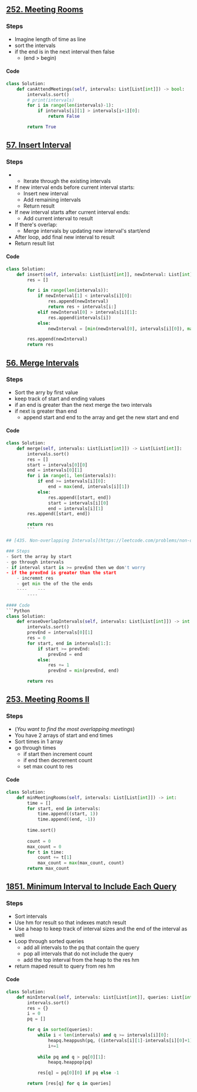 ## [252. Meeting Rooms](https://leetcode.com/problems/meeting-rooms/)

### Steps
- Imagine length of time as line
- sort the intervals
- if the end is in the next interval then false 
	- (end > begin)

#### Code
```python
class Solution:
    def canAttendMeetings(self, intervals: List[List[int]]) -> bool:
        intervals.sort()
        # print(intervals)
        for i in range(len(intervals)-1):
            if intervals[i][1] > intervals[i+1][0]:
                return False

        return True 
```

## [57. Insert Interval](https://leetcode.com/problems/insert-interval/)

### Steps
- - Iterate through the existing intervals
- If new interval ends before current interval starts:
    - Insert new interval
    - Add remaining intervals
    - Return result
- If new interval starts after current interval ends:
    - Add current interval to result
- If there's overlap:
    - Merge intervals by updating new interval's start/end
- After loop, add final new interval to result
- Return result list

#### Code
```python
class Solution:
    def insert(self, intervals: List[List[int]], newInterval: List[int]) -> List[List[int]]:
        res = []

        for i in range(len(intervals)):
            if newInterval[1] < intervals[i][0]:
                res.append(newInterval)
                return res + intervals[i:]
            elif newInterval[0] > intervals[i][1]:
                res.append(intervals[i])
            else:
                newInterval = [min(newInterval[0], intervals[i][0]), max(newInterval[1], intervals[i][1])]

        res.append(newInterval)
        return res
```

## [56. Merge Intervals](https://leetcode.com/problems/merge-intervals/)
### Steps
- Sort the arry by first value
- keep track of start and ending values
- if an end is greater than the next merge the two intervals
- if next is greater than end
	- append start and end to the array and get the new start and end

#### Code
```python
class Solution:
    def merge(self, intervals: List[List[int]]) -> List[List[int]]:
        intervals.sort()
        res = []
        start = intervals[0][0]
        end = intervals[0][1]
        for i in range(1, len(intervals)):
            if end >= intervals[i][0]:
                end = max(end, intervals[i][1])
            else:
                res.append([start, end])
                start = intervals[i][0]
                end = intervals[i][1]
        res.append([start, end])

        return res
        ```

## [435. Non-overlapping Intervals](https://leetcode.com/problems/non-overlapping-intervals/)

### Steps
- Sort the array by start
- go through intervals
- if interval start is >= prevEnd then we don't worry
- if the prevEnd is greater than the start
	- incremnt res
	- get min the of the the ends
	----    ---
		----

#### Code
```Python
class Solution:
    def eraseOverlapIntervals(self, intervals: List[List[int]]) -> int:
        intervals.sort()
        prevEnd = intervals[0][1]
        res = 0
        for start, end in intervals[1:]:
            if start >= prevEnd:
                prevEnd = end
            else:
                res += 1
                prevEnd = min(prevEnd, end)

        return res
```

## [253. Meeting Rooms II](https://leetcode.com/problems/meeting-rooms-ii/)
### Steps
* (*You want to find the most overlapping meetings*)
* You have 2 arrays of start and end times
* Sort times in 1 array
* go through times
	* if start then increment count
	* if end then decrement count
	* set max count to res

#### Code
```python
class Solution:
    def minMeetingRooms(self, intervals: List[List[int]]) -> int:
        time = []
        for start, end in intervals:
            time.append((start, 1))
            time.append((end, -1))
        
        time.sort()
        
        count = 0
        max_count = 0
        for t in time:
            count += t[1]
            max_count = max(max_count, count)
        return max_count
```

## [1851. Minimum Interval to Include Each Query](https://leetcode.com/problems/minimum-interval-to-include-each-query/)
### Steps
- Sort intervals
- Use hm for result so that indexes match result
- Use a heap to keep track of interval sizes and the end of the interval as well
- Loop through sorted queries
	- add all intervals to the pq that contain the query
	- pop all intervals that do not include the query
	- add the top interval from the heap to the res hm
- return maped result to query from res hm

#### Code
```python
class Solution:
    def minInterval(self, intervals: List[List[int]], queries: List[int]) -> List[int]:
        intervals.sort()
        res = {}
        i = 0
        pq = []

        for q in sorted(queries):
            while i < len(intervals) and q >= intervals[i][0]:
                heapq.heappush(pq, ((intervals[i][1]-intervals[i][0]+1), intervals[i][1]))
                i+=1
            
            while pq and q > pq[0][1]:
                heapq.heappop(pq)

            res[q] = pq[0][0] if pq else -1

        return [res[q] for q in queries]
```
